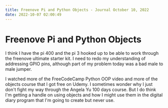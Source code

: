 ```yaml
---
title: Freenove Pi and Python Objects - Journal October 10, 2022
date: 2022-10-07 02:00:49
---
```


# Freenove Pi and Python Objects

I think I have the pi 400 and the pi 3 hooked up to be able to work through the freenove ultimate starter kit. I need to redo my understanding of addressing GPIO pins, although part of my problem today was a bad male to male jumper.

I watched more of the FreeCodeCamp Python OOP video and more of the objects course that I got free on Udemy. I sometimes wonder why I just don't fight my way through the Angela Yu 100 days course. But I do think I'm getting a handle on using objects and how I might use them in the digital diary program that I'm going to create but never use. 
